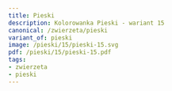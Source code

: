 ```yaml
---
title: Pieski
description: Kolorowanka Pieski - wariant 15
canonical: /zwierzeta/pieski
variant_of: pieski
image: /pieski/15/pieski-15.svg
pdf: /pieski/15/pieski-15.pdf
tags:
- zwierzeta
- pieski
---
```

